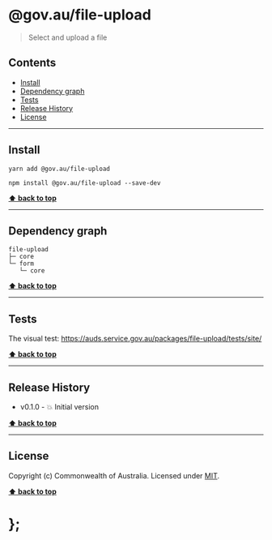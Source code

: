 @gov.au/file-upload
============

> Select and upload a file


## Contents

* [Install](#install)
* [Dependency graph](#dependency-graph)
* [Tests](#tests)
* [Release History](#release-history)
* [License](#license)


----------------------------------------------------------------------------------------------------------------------------------------------------------------


## Install


```shell
yarn add @gov.au/file-upload
```

```shell
npm install @gov.au/file-upload --save-dev
```


**[⬆ back to top](#contents)**


----------------------------------------------------------------------------------------------------------------------------------------------------------------


## Dependency graph

```shell
file-upload
├─ core
└─ form
   └─ core
```


**[⬆ back to top](#contents)**


----------------------------------------------------------------------------------------------------------------------------------------------------------------


## Tests

The visual test: https://auds.service.gov.au/packages/file-upload/tests/site/


**[⬆ back to top](#contents)**


----------------------------------------------------------------------------------------------------------------------------------------------------------------


## Release History

* v0.1.0 - 💥 Initial version


**[⬆ back to top](#contents)**


----------------------------------------------------------------------------------------------------------------------------------------------------------------


## License

Copyright (c) Commonwealth of Australia.
Licensed under [MIT](https://raw.githubusercontent.com/govau/design-system-components/packages/core/master/LICENSE).


**[⬆ back to top](#contents)**

# };
